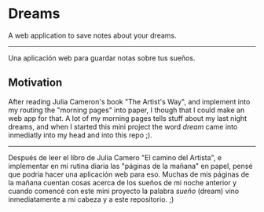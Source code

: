 # Dreams

A web application to save notes about your dreams.

----
Una aplicación web para guardar notas sobre tus sueños.

## Motivation

After reading Julia Cameron's book "The Artist's Way", and implement into my routing the "morning pages" into paper, I though that I could make an web app for that. A lot of my morning pages tells stuff about my last night dreams, and when I started this mini project the word _dream_ came into inmediatly into my head and into this repo ;).

----

Después de leer el libro de Julia Camero "El camino del Artista", e implementar en mi rutina diaria las "páginas de la mañana" en papel, pensé que podria hacer una aplicación web para eso. Muchas de mis páginas de la mañana cuentan cosas acerca de los sueños de mi noche anterior y cuando comencé con este mini proyecto la palabra _sueño_ (dream) vino inmediatamente a mi cabeza y a este repositorio. ;)






